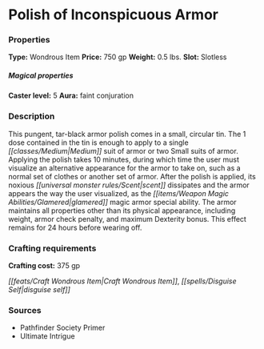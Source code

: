 ﻿---
Title: "Polish of Inconspicuous Armor"
Type: "Wondrous Item"
Price: "750 gp"
Weight: "0.5 lbs."
Slot: "Slotless"
Caster level: "5"
Aura: "faint conjuration"
Description: |
  "This pungent, tar-black armor polish comes in a small, circular tin. The 1 dose contained in the tin is enough to apply to a single Medium suit of armor or two Small suits of armor. Applying the polish takes 10 minutes, during which time the user must visualize an alternative appearance for the armor to take on, such as a normal set of clothes or another set of armor. After the polish is applied, its noxious scent dissipates and the armor appears the way the user visualized, as the _glamered_ magic armor special ability. The armor maintains all properties other than its physical appearance, including weight, armor check penalty, and maximum Dexterity bonus. This effect remains for 24 hours before wearing off."
Crafting cost: "375 gp"
Sources: "['Pathfinder Society Primer', 'Ultimate Intrigue']"
---

# Polish of Inconspicuous Armor

### Properties

**Type:** Wondrous Item **Price:** 750 gp **Weight:** 0.5 lbs. **Slot:** Slotless

##### Magical properties

**Caster level:** 5 **Aura:** faint conjuration

### Description

This pungent, tar-black armor polish comes in a small, circular tin. The 1 dose contained in the tin is enough to apply to a single _[[classes/Medium|Medium]]_ suit of armor or two Small suits of armor. Applying the polish takes 10 minutes, during which time the user must visualize an alternative appearance for the armor to take on, such as a normal set of clothes or another set of armor. After the polish is applied, its noxious _[[universal monster rules/Scent|scent]]_ dissipates and the armor appears the way the user visualized, as the _[[items/Weapon Magic Abilities/Glamered|glamered]]_ magic armor special ability. The armor maintains all properties other than its physical appearance, including weight, armor check penalty, and maximum Dexterity bonus. This effect remains for 24 hours before wearing off.

### Crafting requirements

**Crafting cost:** 375 gp

_[[feats/Craft Wondrous Item|Craft Wondrous Item]]_, _[[spells/Disguise Self|disguise self]]_

### Sources

* Pathfinder Society Primer
* Ultimate Intrigue